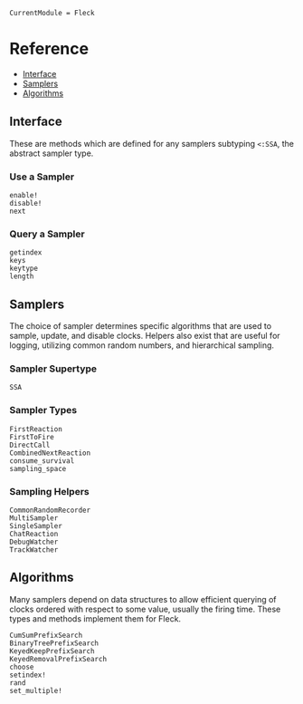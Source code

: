 ```@meta
CurrentModule = Fleck
```

# Reference

 * [Interface](@ref)
 * [Samplers](@ref)
 * [Algorithms](@ref)


## Interface

These are methods which are defined for any samplers subtyping `<:SSA`, the abstract sampler type.

### Use a Sampler

```@docs
enable!
disable!
next
```

### Query a Sampler

```@docs
getindex
keys
keytype
length
```

## Samplers

The choice of sampler determines specific algorithms that are used to sample, update, and disable clocks. Helpers also exist that are useful for logging, utilizing common random numbers, and hierarchical sampling.

### Sampler Supertype

```@docs
SSA
```

### Sampler Types

```@docs
FirstReaction
FirstToFire
DirectCall
CombinedNextReaction
consume_survival
sampling_space
```

### Sampling Helpers

```@docs
CommonRandomRecorder
MultiSampler
SingleSampler
ChatReaction
DebugWatcher
TrackWatcher
```

## Algorithms

Many samplers depend on data structures to allow efficient querying of clocks ordered with respect to some value, usually the firing time. These types and methods implement them for Fleck.

```@docs
CumSumPrefixSearch
BinaryTreePrefixSearch
KeyedKeepPrefixSearch
KeyedRemovalPrefixSearch
choose
setindex!
rand
set_multiple!
```
